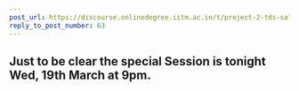 ```yaml
---
post_url: https://discourse.onlinedegree.iitm.ac.in/t/project-2-tds-solver-discussion-thread/169029/64
reply_to_post_number: 63
---
```

Just to be clear the special Session is tonight Wed, 19th March at 9pm.
-----------------------------------------------------------------------